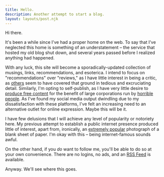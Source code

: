 ```yaml
---
title: Hello.
description: Another attempt to start a blog.
layout: layouts/post.njk
---
```


Hi there.

It's been a while since I've had a proper home on the web. To say that I've neglected this home is something of an understatement &ndash; the service that hosted my old blog shut down, and several years passed before I realized anything had happened.

With any luck, this site will become a sporadically-updated collection of musings, links, recommendations, and esoterica. I intend to focus on "recommendations" over "reviews," as I have little interest in being a critic, as [others](https://pitchfork.com) seem to have covered that ground in tedious and excruciating detail. Similarly, I'm opting to self-publish, as I have very little desire to [produce free content](https://www.wired.co.uk/article/doug-rushkoff-hello-etsy) for the benefit of large corporations run by [horrible people](https://www.huffpost.com/entry/jack-dorsey-twitter-interview_n_5c3e2601e4b01c93e00e2a00). As I've found my social media output dwindling due to my dissatisfaction with these platforms, I've felt an increasing need to an alternative outlet for online expression. Maybe this will be it.

I have few delusions that I will achieve any level of popularity or notoriety here. My previous attempt to establish a public internet presence produced little of interest, apart from, ironically, an [extremely popular](https://www.flickr.com/photos/schmod/419640051/in/photolist-D5Lni) photograph of a blank sheet of paper. I'm okay with this &ndash; being internet-famous sounds awful.

On the other hand, if you _do_ want to follow me, you'll be able to do so at your own convenience. There are no logins, no ads, and an [RSS Feed](/feed/feed.xml) is available.

Anyway. We'll see where this goes.
